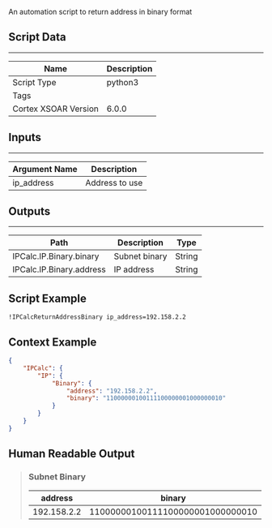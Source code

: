 An automation script to return address in binary format

## Script Data

---

| **Name** | **Description** |
| --- | --- |
| Script Type | python3 |
| Tags |  |
| Cortex XSOAR Version | 6.0.0 |

## Inputs

---

| **Argument Name** | **Description** |
| --- | --- |
| ip_address | Address to use |

## Outputs

---

| **Path** | **Description** | **Type** |
| --- | --- | --- |
| IPCalc.IP.Binary.binary | Subnet binary | String |
| IPCalc.IP.Binary.address | IP address | String |


## Script Example

```!IPCalcReturnAddressBinary ip_address=192.158.2.2```

## Context Example

```json
{
    "IPCalc": {
        "IP": {
            "Binary": {
                "address": "192.158.2.2",
                "binary": "11000000100111100000001000000010"
            }
        }
    }
}
```

## Human Readable Output

>### Subnet Binary
>
>|address|binary|
>|---|---|
>| 192.158.2.2 | 11000000100111100000001000000010 |

